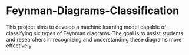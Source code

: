 # Feynman-Diagrams-Classification
This project aims to develop a machine learning model capable of classifying six types of Feynman diagrams. The goal is to assist students and researchers in recognizing and understanding these diagrams more effectively.
